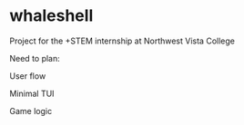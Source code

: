 # whaleshell
Project for the +STEM internship at Northwest Vista College

Need to plan:

User flow

Minimal TUI 

Game logic
